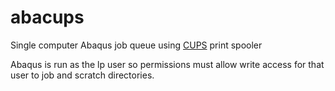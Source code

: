 # abacups
Single computer Abaqus job queue using [CUPS](http://www.cups.org/) print spooler

Abaqus is run as the lp user so permissions must allow write access for that user to job and scratch directories.

